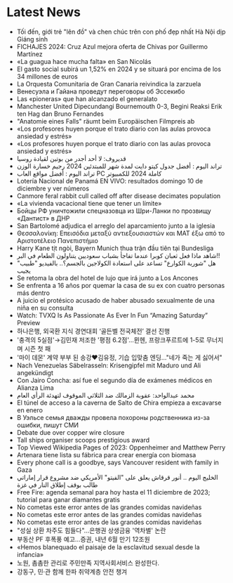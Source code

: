 # Latest News
-  Tối đến, giới trẻ "lên đồ" và chen chúc trên con phố đẹp nhất Hà Nội dịp Giáng sinh
-  FICHAJES 2024: Cruz Azul mejora oferta de Chivas por Guillermo Martínez
-  «La guagua hace mucha falta» en San Nicolás
-  El gasto social subirá un 1,52% en 2024 y se situará por encima de los 34 millones de euros
-  La Orquesta Comunitaria de Gran Canaria reivindica la zarzuela
-  Венесуэла и Гайана проведут переговоры об Эссекибо
-  Las «pioneras» que han alcanzado el generalato
-  Manchester United Dipecundangi Bournemouth 0-3, Begini Reaksi Erik ten Hag dan Bruno Fernandes
-  "Anatomie eines Falls" räumt beim Europäischen Filmpreis ab
-  «Los profesores huyen porque el trato diario con las aulas provoca ansiedad y estrés»
-  «Los profesores huyen porque el trato diario con las aulas provoca ansiedad y estrés»
-  قديروف: لا أحد أجدر من بوتين لقيادة روسيا
-  تراند اليوم : أفضل جدول كيتو دايت لمدة شهر للمبتدئين 2024 رجيم خسارة الوزن
-  تراند اليوم : أفضل مواقع العاب PC كاملة 2024 للكمبيوتر
-  Lotería Nacional de Panamá EN VIVO: resultados domingo 10 de diciembre y ver números
-  Canmore feral rabbit cull called off after disease decimates population
-  «La vivienda vacacional tiene que tener un límite»
-  Бойцы РФ уничтожили спецназовца из Шри-Ланки по прозвищу «Дантист» в ДНР
-  San Bartolomé adjudica el arreglo del aparcamiento junto a la iglesia
-  Θεσσαλονίκη: Επεισόδια μεταξύ αντιεξουσιαστών και ΜΑΤ έξω από το Αριστοτέλειο Πανεπιστήμιο
-  Harry Kane tịt ngòi, Bayern Munich thua trận đầu tiên tại Bundesliga
-  شاهد ماذا فعل ثعبان كوبرا عندما تفاجأ بشباب سعوديين يتناولون الطعام في البر!!
-  هل "شوربة الكوارع" تساعد على استعادة الكولاجين بالجسم؟.. بالفيديو "طبيب" يجيب
-  Se retoma la obra del hotel de lujo que irá junto a Los Ancones
-  Se enfrenta a 16 años por quemar la casa de su ex con cuatro personas más dentro
-  A juicio el protésico acusado de haber abusado sexualmente de una niña en su consulta
-  Watch: TVXQ Is As Passionate As Ever In Fun “Amazing Saturday” Preview
-  하나은행, 외국환 지식 경연대회 ‘골든벨 전국체전’ 결선 진행
-  '충격의 5실점'→김민재 저조한 '평점 6.2점'...뮌헨, 프랑크푸르트에 1-5로 무너지며 시즌 첫 패
-  '마이 데몬' 계약 부부 된 송강♥김유정, 기습 입맞춤 엔딩…"네가 죽는 게 싫어서"
-  Nach Venezuelas Säbelrasseln: Krisengipfel mit Maduro und Ali angekündigt
-  Con Jairo Concha: así fue el segundo día de exámenes médicos en Alianza Lima
-  محمد عبدالواحد: عقوبة الزمالك ضد الثلاثي الموقوف لتهدئة الرأي العام
-  El túnel de acceso a la caverna de Salto de Chira empieza a excavarse en enero
-  В Уэльсе семья дважды провела похороны родственника из-за ошибки, пишут СМИ
-  Debate due over copper wire closure
-  Tall ships organiser scoops prestigious award
-  Top Viewed Wikipedia Pages of 2023: Oppenheimer and Matthew Perry
-  Artenara tiene lista su fábrica para crear energía con biomasa
-  Every phone call is a goodbye, says Vancouver resident with family in Gaza
-  الخليج اليوم .. أنور قرقاش يعلق على "الفيتو" الأمريكي ضد مشروع قرار إماراتي طالب بوقف إطلاق النار في غزة
-  Free Fire: agenda semanal para hoy hasta el 11 diciembre de 2023; tutorial para ganar diamantes gratis
-  No cometas este error antes de las grandes comidas navideñas
-  No cometas este error antes de las grandes comidas navideñas
-  No cometas este error antes de las grandes comidas navideñas
-  "성실 상환 차주도 힘들다"…은행권 상생금융 '역차별' 논란
-  부동산 PF 후폭풍 예고…증권, 내년 6월 만기 12조원
-  «Hemos blanequado el paisaje de la esclavitud sexual desde la infancia»
-  노원, 촘촘한 관리로 주민만족 지역사회서비스 완성한다.
-  강동구, 민·관 함께 한파 취약계층 안전 챙겨
